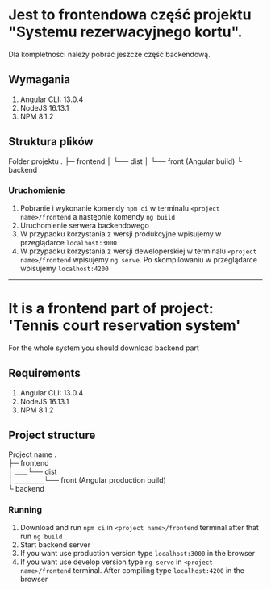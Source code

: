 # Jest to frontendowa część projektu "Systemu rezerwacyjnego kortu".
Dla kompletności należy pobrać jeszcze część backendową.

## Wymagania
1. Angular CLI: 13.0.4
2. NodeJS  16.13.1
3. NPM 8.1.2

## Struktura plików
Folder projektu
.
├─ frontend
│      └── dist
│          └── front (Angular build)
└ backend     

### Uruchomienie
1. Pobranie i wykonanie komendy `npm ci` w terminalu `<project name>/frontend` a następnie komendy `ng build`
2. Uruchomienie serwera backendowego
3. W przypadku korzystania z wersji produkcyjne wpisujemy w przeglądarce `localhost:3000`
4. W przypadku korzystania z wersji deweloperskiej w terminalu `<project name>/frontend` wpisujemy `ng serve`. Po skompilowaniu w przeglądarce wpisujemy `localhost:4200`

---------------

# It is a frontend part of project: 'Tennis court reservation system'
For the whole system you should download backend part

## Requirements
1. Angular CLI: 13.0.4
2. NodeJS  16.13.1
3. NPM 8.1.2

## Project structure
Project name
. <br/>
├─ frontend<br/>
│ ____└── dist<br/>
│ _________└── front (Angular production build)<br/>
└ backend<br/>
### Running
1. Download and run `npm ci` in `<project name>/frontend` terminal after that run `ng build`
2. Start backend server
3. If you want use production version type `localhost:3000` in the browser
4. If you want use develop version type `ng serve` in `<project name>/frontend` terminal. After compiling type `localhost:4200` in the browser